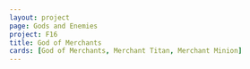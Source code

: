```yaml
---
layout: project
page: Gods and Enemies
project: F16
title: God of Merchants
cards: [God of Merchants, Merchant Titan, Merchant Minion]
---
```

